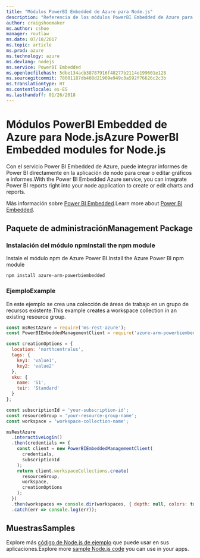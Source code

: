 ```yaml
---
title: "Módulos PowerBI Embedded de Azure para Node.js"
description: "Referencia de los módulos PowerBI Embedded de Azure para Node.js"
author: craigshoemaker
ms.author: cshoe
manager: routlaw
ms.date: 07/18/2017
ms.topic: article
ms.prod: azure
ms.technology: azure
ms.devlang: nodejs
ms.service: PowerBI Embedded
ms.openlocfilehash: 5dbe134acb38787916f48277b2114e199601e128
ms.sourcegitcommit: 78001187db408d21909e949c8a592f76626c2c3b
ms.translationtype: HT
ms.contentlocale: es-ES
ms.lasthandoff: 01/26/2018
---
```

# <a name="azure-powerbi-embedded-modules-for-nodejs"></a><span data-ttu-id="d06ba-103">Módulos PowerBI Embedded de Azure para Node.js</span><span class="sxs-lookup"><span data-stu-id="d06ba-103">Azure PowerBI Embedded modules for Node.js</span></span>

<span data-ttu-id="d06ba-104">Con el servicio Power BI Embedded de Azure, puede integrar informes de Power BI directamente en la aplicación de nodo para crear o editar gráficos e informes.</span><span class="sxs-lookup"><span data-stu-id="d06ba-104">With the Power BI Embedded Azure service, you can integrate Power BI reports right into your node application to create or edit charts and reports.</span></span>

<span data-ttu-id="d06ba-105">Más información sobre [Power BI Embedded](https://powerbi.microsoft.com/documentation/powerbi-developer-embedding/).</span><span class="sxs-lookup"><span data-stu-id="d06ba-105">Learn more about [Power BI Embedded](https://powerbi.microsoft.com/documentation/powerbi-developer-embedding/).</span></span>

## <a name="management-package"></a><span data-ttu-id="d06ba-106">Paquete de administración</span><span class="sxs-lookup"><span data-stu-id="d06ba-106">Management Package</span></span>

### <a name="install-the-npm-module"></a><span data-ttu-id="d06ba-107">Instalación del módulo npm</span><span class="sxs-lookup"><span data-stu-id="d06ba-107">Install the npm module</span></span>

<span data-ttu-id="d06ba-108">Instale el módulo npm de Azure Power BI.</span><span class="sxs-lookup"><span data-stu-id="d06ba-108">Install the Azure Power BI npm module</span></span>

```bash
npm install azure-arm-powerbiembedded
```

### <a name="example"></a><span data-ttu-id="d06ba-109">Ejemplo</span><span class="sxs-lookup"><span data-stu-id="d06ba-109">Example</span></span>

<span data-ttu-id="d06ba-110">En este ejemplo se crea una colección de áreas de trabajo en un grupo de recursos existente.</span><span class="sxs-lookup"><span data-stu-id="d06ba-110">This example creates a workspace collection in an existing resource group.</span></span>

```javascript
const msRestAzure = require('ms-rest-azure');
const PowerBIEmbeddedManagementClient = require('azure-arm-powerbiembedded');

const creationOptions = {
  location: 'northcentralus',
  tags: {
    key1: 'value1',
    key2: 'value2'
  },
  sku: {
    name: 'S1',
    teir: 'Standard'
  }
};

const subscriptionId = 'your-subscription-id';
const resourceGroup = 'your-resource-group-name';
const workspace = 'workspace-collection-name';

msRestAzure
  .interactiveLogin()
  .then(credentials => {
    const client = new PowerBIEmbeddedManagementClient(
      credentials,
      subscriptionId
    );
    return client.workspaceCollections.create(
      resourceGroup,
      workspace,
      creationOptions
    );
  })
  .then(workspaces => console.dir(workspaces, { depth: null, colors: true }))
  .catch(err => console.log(err));
```

## <a name="samples"></a><span data-ttu-id="d06ba-111">Muestras</span><span class="sxs-lookup"><span data-stu-id="d06ba-111">Samples</span></span>

<span data-ttu-id="d06ba-112">Explore más [código de Node.js de ejemplo](https://azure.microsoft.com/resources/samples/?platform=nodejs) que puede usar en sus aplicaciones.</span><span class="sxs-lookup"><span data-stu-id="d06ba-112">Explore more [sample Node.js code](https://azure.microsoft.com/resources/samples/?platform=nodejs) you can use in your apps.</span></span>
